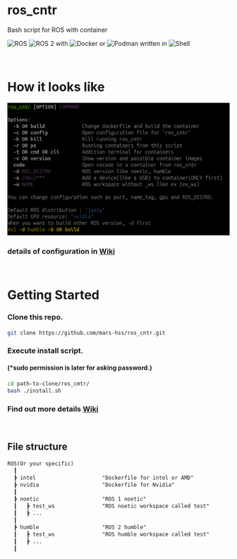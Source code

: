 # ros_cntr
Bash script for ROS with container

![ROS](https://img.shields.io/badge/ROS-22314E?style=for-the-badge&logo=ROS&logoColor=white) ![ROS 2](https://img.shields.io/badge/ROS_2-22314E?style=for-the-badge&logo=ROS&logoColor=white) with ![Docker](https://img.shields.io/badge/docker-%230db7ed.svg?style=for-the-badge&logo=docker&logoColor=white) or ![Podman](https://img.shields.io/badge/-Podman-892CA0?style=for-the-badge&logo=podman&logoColor=white) written in ![Shell](https://img.shields.io/badge/Shell-121011?style=for-the-badge&logo=gnu-bash&logoColor=white)
<br/>
<br/>
<br/>

# How it looks like
![](media/ros_cntr_help.png)
### details of configuration in [Wiki](https://github.com/mars-hss/ros_cntr/wiki/Configuration)
<br/>

# Getting Started
### Clone this repo.
```bash
git clone https://github.com/mars-hss/ros_cntr.git
```
### Execute install script.
#### (*sudo permission is later for asking password.)
```bash
cd path-to-clone/ros_cmtr/
bash ./install.sh
```

### Find out more details [Wiki](https://github.com/mars-hss/ros_cntr/wiki)

<br/>

## File structure
```
ROS(Or your specific)
  ┃
  ┣ intel                     "Dockerfile for intel or AMD"
  ┣ nvidia                    "Dockerfile for Nvidia"
  ┃  
  ┣ noetic                    "ROS 1 noetic"
  ┃   ┣ test_ws               "ROS noetic workspace called test"
  ┃   ┣ ...
  ┃
  ┣ humble                    "ROS 2 humble"
  ┃   ┣ test_ws               "ROS humble workspace called test"
  ┃   ┣ ...
  ┃
```
